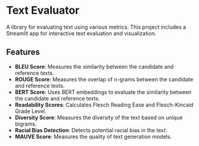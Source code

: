 # Text Evaluator

A library for evaluating text using various metrics. This project includes a Streamlit app for interactive text evaluation and visualization.

## Features

- **BLEU Score**: Measures the similarity between the candidate and reference texts.
- **ROUGE Score**: Measures the overlap of n-grams between the candidate and reference texts.
- **BERT Score**: Uses BERT embeddings to evaluate the similarity between the candidate and reference texts.
- **Readability Scores**: Calculates Flesch Reading Ease and Flesch-Kincaid Grade Level.
- **Diversity Score**: Measures the diversity of the text based on unique bigrams.
- **Racial Bias Detection**: Detects potential racial bias in the text.
- **MAUVE Score**: Measures the quality of text generation models.



